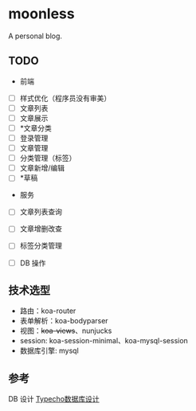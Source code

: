 # moonless
A personal blog.

## TODO
* 前端
- [ ] 样式优化（程序员没有审美）
- [ ] 文章列表
- [ ] 文章展示
- [ ] *文章分类
- [ ] 登录管理
- [ ] 文章管理
- [ ] 分类管理（标签）
- [ ] 文章新增/编辑
- [ ] *草稿

* 服务
- [ ] 文章列表查询
- [ ] 文章增删改查
- [ ] 标签分类管理
- [ ] DB 操作


## 技术选型

- 路由：koa-router
- 表单解析：koa-bodyparser
- 视图：<del>koa-views</del>、nunjucks
- session: koa-session-minimal、koa-mysql-session
- 数据库引擎: mysql


## 参考
DB 设计 [Typecho数据库设计](http://docs.typecho.org/database)


